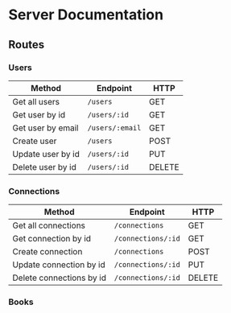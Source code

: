 # Server Documentation

## Routes

### Users

| Method            | Endpoint        | HTTP   |
| ----------------- | --------------- | ------ |
| Get all users     | `/users`        | GET    |
| Get user by id    | `/users/:id`    | GET    |
| Get user by email | `/users/:email` | GET    |
| Create user       | `/users`        | POST   |
| Update user by id | `/users/:id`    | PUT    |
| Delete user by id | `/users/:id`    | DELETE |

### Connections

| Method                   | Endpoint           | HTTP   |
| ------------------------ | ------------------ | ------ |
| Get all connections      | `/connections`     | GET    |
| Get connection by id     | `/connections/:id` | GET    |
| Create connection        | `/connections`     | POST   |
| Update connection by id  | `/connections/:id` | PUT    |
| Delete connections by id | `/connections/:id` | DELETE |

### Books
